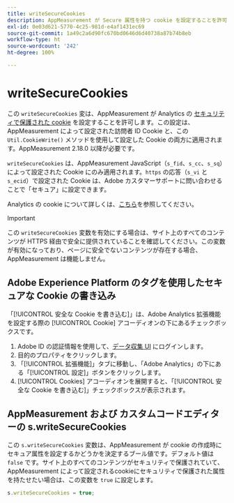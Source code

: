 ```yaml
---
title: writeSecureCookies
description: AppMeasurement が Secure 属性を持つ cookie を設定することを許可します。
exl-id: 0e03d621-5770-4c25-981d-e4af1431ec69
source-git-commit: 1a49c2a6d90fc670bd0646d6d40738a87b74b8eb
workflow-type: ht
source-wordcount: '242'
ht-degree: 100%

---
```


# writeSecureCookies

この `writeSecureCookies` 変は、AppMeasurement が Analytics の [セキュリティで保護された cookie](https://en.wikipedia.org/wiki/Secure_cookie) を設定することを許可します。この設定は、AppMeasurement によって設定された訪問者 ID Cookie と、この `Util.CookieWrite()` メソッドを使用して設定した Cookie の両方に適用されます。AppMeasurement 2.18.0 以降が必要です。

`writeSecureCookies` は、AppMeasurement JavaScript（`s_fid`、`s_cc`、`s_sq`）によって設定された Cookie にのみ適用されます。`https` の応答（`s_vi` と `s_ecid`）で設定された Cookie は、Adobe カスタマーサポートに問い合わせることで「セキュア」に設定できます。

Analytics の cookie について詳しくは、[こちら](https://experienceleague.adobe.com/docs/core-services/interface/administration/ec-cookies/cookies-analytics.html?lang=ja)を参照してください。

>[!IMPORTANT]
>
> この `writeSecureCookies` 変数を有効にする場合は、サイト上のすべてのコンテンツが HTTPS 経由で安全に提供されていることを確認してください。この変数が有効になっており、ページに安全でないコンテンツが存在する場合、AppMeasurement は機能しません。

## Adobe Experience Platform のタグを使用したセキュアな Cookie の書き込み

「[!UICONTROL 安全な Cookie を書き込む]」は、Adobe Analytics 拡張機能を設定する際の [!UICONTROL Cookie] アコーディオンの下にあるチェックボックスです。

1. Adobe ID の認証情報を使用して、[データ収集 UI](https://experience.adobe.com/data-collection) にログインします。
2. 目的のプロパティをクリックします。
3. 「[!UICONTROL 拡張機能]」タブに移動し、「Adobe Analytics」の下にある「[!UICONTROL 設定]」ボタンをクリックします。
4. [!UICONTROL Cookies] アコーディオンを展開すると、「[!UICONTROL 安全な Cookie を書き込む]」チェックボックスが表示されます。

## AppMeasurement および カスタムコードエディターの s.writeSecureCookies

この `s.writeSecureCookies` 変数は、AppMeasurement が cookie の作成時にセキュア属性を設定するかどうかを決定するブール値です。デフォルト値は `false` です。サイト上のすべてのコンテンツがセキュリティで保護されていて、AppMeasurement によって設定されるcookieにセキュリティで保護された属性を持たせたい場合は、この変数を `true` に設定します。

```js
s.writeSecureCookies = true;
```
